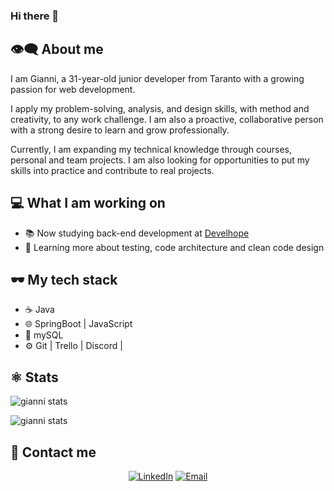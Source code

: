 ### Hi there 👋
## 👁‍🗨 About me
I am Gianni, a 31-year-old junior developer from Taranto with a growing passion for web development.

I apply my problem-solving, analysis, and design skills, with method and creativity, to any work challenge. I am also a proactive, collaborative person with a strong desire to learn and grow professionally.

Currently, I am expanding my technical knowledge through courses, personal and team projects. I am also looking for opportunities to put my skills into practice and contribute to real projects.

## 💻 What I am working on

- 📚 Now studying back-end development at [Develhope](https://www.develhope.co/it/sign-up/)
- 📌 Learning more about testing, code architecture and clean code design

## 🕶 My tech stack

- ☕ Java
- 🌐 SpringBoot | JavaScript
- 💾 mySQL
- ⚙ Git | Trello | Discord |

## ⚛ Stats

![gianni stats](https://github-readme-stats.vercel.app/api?username=Gianni993&theme=onedark&rank_icon=github)

![gianni stats](https://github-readme-stats.vercel.app/api/top-langs/?username=Gianni993&layout=donut-vertical&theme=onedark)

## 🤝 Contact me

<p align="center">
<a href="https://www.linkedin.com/in/giovanni-cocciolo-59a839212/"><img alt="LinkedIn" src="https://img.shields.io/badge/LinkedIn-Giovanni%20Cocciolo%20-blue?style=flat-square&logo=linkedin"></a>
<a href="mailto:gianni.cocciolo@virgilio.it"><img alt="Email" src="https://img.shields.io/badge/Email-gianni.cocciolo@virgilio.it-red?style=flat-square&logo=gmail"></a>
